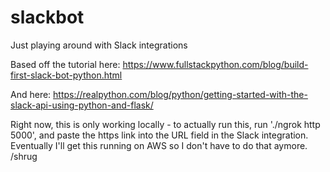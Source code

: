 # slackbot
Just playing around with Slack integrations

Based off the tutorial here: https://www.fullstackpython.com/blog/build-first-slack-bot-python.html

And here: https://realpython.com/blog/python/getting-started-with-the-slack-api-using-python-and-flask/

Right now, this is only working locally - to actually run this, run './ngrok http 5000', and paste the https link into the URL field in the Slack integration. Eventually I'll get this running on AWS so I don't have to do that aymore. /shrug
